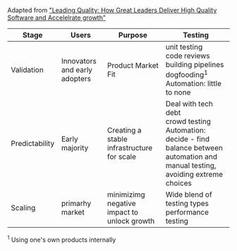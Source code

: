 Adapted from ["Leading Quality: How Great Leaders Deliver High Quality Software and Accelelrate growth"](https://www.goodreads.com/book/show/47516084-leading-quality?ac=1&from_search=true&qid=IYhVqmNjBR&rank=1)

| Stage | Users | Purpose | Testing | 
| ------ | ------ | ----- | ----- |
| Validation | Innovators and early adopters | Product Market Fit |  unit testing <br> code reviews <br> building pipelines <br> dogfooding<sup>1</sup>  <br> Automation: little to none  |
| Predictability | Early majority | Creating a stable infrastructure for scale | Deal with tech debt <br> crowd testing  <br> Automation: decide - find balance between automation and manual testing, avoiding extreme choices  |
| Scaling | primarhy market | minimizimg negative impact to unlock growth | Wide blend of testing types <br> performance testing |


<sup>1</sup> Using one's own products internally
